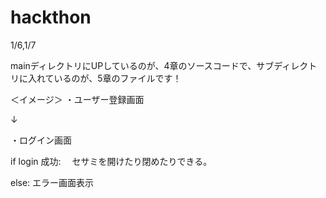 # hackthon
1/6,1/7

mainディレクトリにUPしているのが、4章のソースコードで、サブディレクトリに入れているのが、5章のファイルです！

＜イメージ＞
・ユーザー登録画面

↓

・ログイン画面 

if login 成功:　
  セサミを開けたり閉めたりできる。

else: 
  エラー画面表示 
